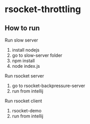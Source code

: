 # rsocket-throttling

## How to run

Run slow server

1. install nodejs
2. go to slow-server folder
3. npm install
4. node index.js



Run rsocket server

1. go to rsocket-backpressure-server
2. run from intellij

Run rsocket client

1. rsocket-demo
2. run from intellij




